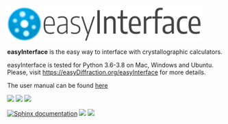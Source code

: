 
<img src="https://raw.githubusercontent.com/easyDiffraction/easyInterface/master/docs/_static/easyInterface_logo.png" height="80"><img>

**easyInterface** is the easy way to interface with crystallographic calculators.

easyInterface is tested for Python 3.6-3.8 on Mac, Windows and Ubuntu. Please, visit <https://easyDiffraction.org/easyInterface> for more details.

The user manual can be found [here](https://easydiffraction.org/easyInterface/_static/easyinterface.pdf)

[![][25]][20] [![][26]][20] [![][27]][20]

[![Sphinx documentation][45]][40] [![][55]][50] [![][28]][21]

<!---[![][28]][21]--->

<!---Travis CI Build Status--->

[20]: https://travis-ci.org/easyDiffraction/easyInterface

[25]: http://badges.herokuapp.com/travis/easydiffraction/easyInterface?env=BADGE=win&label=Windows%2010.0&branch=master

[26]: http://badges.herokuapp.com/travis/easydiffraction/easyInterface?env=BADGE=osx&label=macOS%2010.14&branch=master

[27]: http://badges.herokuapp.com/travis/easydiffraction/easyInterface?env=BADGE=linux&label=Ubuntu%20Linux%2016.04%20(Xenial)&branch=master

[28]: https://codecov.io/gh/easyDiffraction/easyInterface/branch/master/graph/badge.svg

<!---User Manual--->
![]()

[40]: http://easydiffraction.org/easyInterface/

[45]: https://github.com/easyDiffraction/easyInterface/workflows/Sphinx%20documentation/badge.svg

<!---License--->

[50]: https://github.com/easyDiffraction/easyInterface/blob/master/LICENSE

[55]: https://img.shields.io/badge/License-GNU_GPL_v3.0-informational.svg

<!---Code coverage--->

[21]: https://codecov.io/gh/easyDiffraction/easyInterface

[28]: https://codecov.io/gh/easyDiffraction/easyInterface/branch/master/graph/badge.svg
